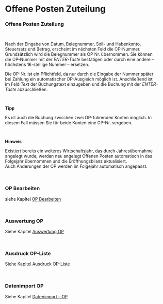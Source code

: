 # Offene Posten Zuteilung

### Offene Posten Zuteilung

&nbsp;

Nach der Eingabe von Datum, Belegnummer, Soll- und Habenkonto, Steuersatz und Betrag, erscheint im nächsten Feld die OP-Nummer. Grundsätzlich wird die Belegnummer als OP Nr. übernommen. Sie können die OP-Nummer mit der *ENTER-Taste* bestätigen oder durch eine andere – höchstens 16-stellige Nummer – ersetzen.&nbsp;

Die OP-Nr. ist ein Pflichtfeld, da nur durch die Eingabe der Nummer später bei Zahlung ein automatischer OP-Ausgleich möglich ist. Anschließend ist im Feld *Text* der Buchungstext einzugeben und die Buchung mit der *ENTER-Taste* abzuschließen.

&nbsp;

**Tipp**

Es ist auch die Buchung zwischen zwei OP-führenden Konten möglich. In diesem Fall müssen Sie für beide Konten eine OP-Nr. vergeben.

&nbsp;

**Hinweis**

Existiert bereits ein weiteres Wirtschaftsjahr, das durch Jahresübernahme angelegt wurde, werden neu angelegt Offenen Posten automatisch in das Folgejahr übernommen und die Eröffnungsbilanz aktualisiert.\
Auch Änderungen der OP werden im Folgejahr automatisch angepasst.

&nbsp;

### OP Bearbeiten

siehe Kapitel [OP Bearbeiten](<OPBearbeiten.md>)

&nbsp;

### Auswertung OP

Siehe Kapitel [Auswertung OP](<FIBUNextHandbuch1.md#\_Ref74746515>)

&nbsp;

### Ausdruck OP-Liste

Siehe Kapitel [Ausdruck OP-Liste](<FIBUNextHandbuch1.md#\_Ref74746601>)

&nbsp;

### Datenimport OP

Siehe Kapitel [Datenimport – OP](<FIBUNextHandbuch1.md#\_Ref85715234>)

